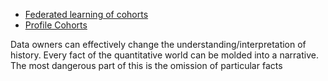 - [Federated learning of cohorts](https://www.youtube.com/watch?v=2e1ys0zaxKY&t=41s)
- [Profile Cohorts](https://www.youtube.com/watch?v=mtCL9mzVTPM)

Data owners can effectively change the understanding/interpretation of history. Every fact of the quantitative world can be molded into a narrative. The most dangerous part of this is the omission of particular facts
